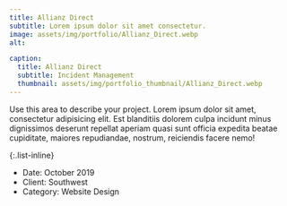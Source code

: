 ```yaml
---
title: Allianz Direct
subtitle: Lorem ipsum dolor sit amet consectetur.
image: assets/img/portfolio/Allianz_Direct.webp
alt: 

caption:
  title: Allianz Direct
  subtitle: Incident Management
  thumbnail: assets/img/portfolio_thumbnail/Allianz_Direct.webp
---
```

Use this area to describe your project. Lorem ipsum dolor sit amet, consectetur adipisicing elit. Est blanditiis dolorem culpa incidunt minus dignissimos deserunt repellat aperiam quasi sunt officia expedita beatae cupiditate, maiores repudiandae, nostrum, reiciendis facere nemo!

{:.list-inline}
- Date: October 2019
- Client: Southwest
- Category: Website Design


